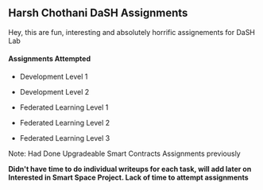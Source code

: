 ## Harsh Chothani DaSH Assignments

Hey, this are fun, interesting and absolutely horrific assignements for DaSH Lab

#### Assignments Attempted

- Development Level 1

- Development Level 2

- Federated Learning Level 1

- Federated Learning Level 2

- Federated Learning Level 3

Note: Had Done Upgradeable Smart Contracts Assignments previously

**Didn't have time to do individual writeups for each task, will add later on**
**Interested in Smart Space Project. Lack of time to attempt assignments**

